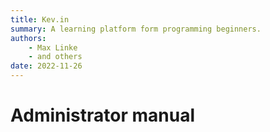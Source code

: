 ```yaml
---
title: Kev.in
summary: A learning platform form programming beginners.
authors:
    - Max Linke
    - and others
date: 2022-11-26
---
```


# Administrator manual

